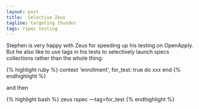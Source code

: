 ```yaml
---
layout: post
title:  Selective Zeus
tagline: targeting thunder
tags: rspec testing
---
```

Stephen is very happy with Zeus for speeding up his testing on OpenApply. But he also like to use tags in his tests to selectively launch specs collections rather than the whole thing:

{% highlight ruby %}
  context 'enrollment', for_test: true do
    xxx
  end
{% endhighlight %}

and then

{% highlight bash %}
  zeus rspec —tag=for_test
{% endhighlight %}
